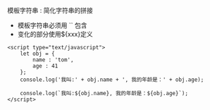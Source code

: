 模板字符串 : 简化字符串的拼接

  * 模板字符串必须用 `` 包含
  * 变化的部分使用${xxx}定义

```
<script type="text/javascript">
    let obj = {
        name : 'tom',
        age : 41
    };
    console.log('我叫:' + obj.name + ', 我的年龄是：' + obj.age);

    console.log(`我叫:${obj.name}, 我的年龄是：${obj.age}`);
</script>
```













